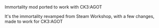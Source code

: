 Immortality mod ported to work with CK3:AGOT

It's the immortality revamped from Steam Workshop, with a few changes, made to work for CK3:AGOT
